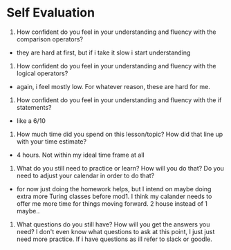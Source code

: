 # Self Evaluation

1. How confident do you feel in your understanding and fluency with the comparison operators?
* they are hard at first, but if i take it slow i start understanding
1. How confident do you feel in your understanding and fluency with the logical operators?
* again, i feel mostly low. For whatever reason, these are hard for me.
1. How confident do you feel in your understanding and fluency with the if statements?
* like a 6/10
1. How much time did you spend on this lesson/topic? How did that line up with your time estimate?
* 4 hours. Not within my ideal time frame at all
1. What do you still need to practice or learn? How will you do that? Do you need to adjust your calendar in order to do that?
* for now just doing the homework helps, but I intend on maybe doing extra more Turing classes before mod1. I think my calander needs to offer me more time for things moving forward. 2 house instead of 1 maybe..
1. What questions do you still have? How will you get the answers you need?
I don't even know what questions to ask at this point, I just just need more practice. If i have questions as ill refer to slack or goodle.

